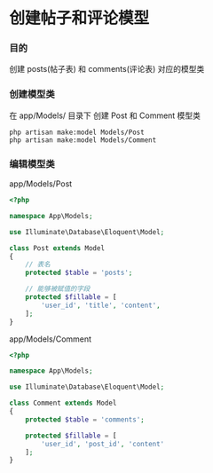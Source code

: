 # 创建帖子和评论模型

### 目的
创建 posts(帖子表) 和 comments(评论表) 对应的模型类

### 创建模型类
在 app/Models/ 目录下 创建 Post 和 Comment 模型类
```shell
php artisan make:model Models/Post
php artisan make:model Models/Comment
```

### 编辑模型类
app/Models/Post
```php
<?php

namespace App\Models;

use Illuminate\Database\Eloquent\Model;

class Post extends Model
{
    // 表名
    protected $table = 'posts';

    // 能够被赋值的字段
    protected $fillable = [
        'user_id', 'title', 'content',
    ];
}
```

app/Models/Comment
```php
<?php

namespace App\Models;

use Illuminate\Database\Eloquent\Model;

class Comment extends Model
{
    protected $table = 'comments';

    protected $fillable = [
        'user_id', 'post_id', 'content'
    ];
}
```